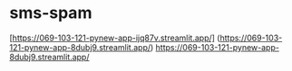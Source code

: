 # sms-spam


[https://069-103-121-pynew-app-ijq87v.streamlit.app/]
(https://069-103-121-pynew-app-8dubj9.streamlit.app/)
https://069-103-121-pynew-app-8dubj9.streamlit.app/

